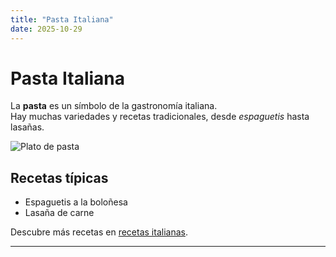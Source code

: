 ```yaml
---
title: "Pasta Italiana"
date: 2025-10-29
---
```


# Pasta Italiana

La **pasta** es un símbolo de la gastronomía italiana.  
Hay muchas variedades y recetas tradicionales, desde *espaguetis* hasta lasañas.

![Plato de pasta](https://unsplash.com/photos/ZPP-zP8HYG0)

## Recetas típicas

- Espaguetis a la boloñesa  
- Lasaña de carne  

Descubre más recetas en [recetas italianas](https://www.giallozafferano.com).

---
